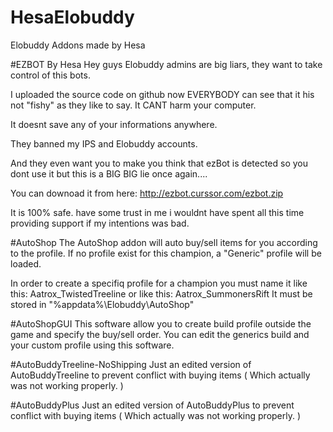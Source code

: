 # HesaElobuddy
Elobuddy Addons made by Hesa

#EZBOT By Hesa
Hey guys Elobuddy admins are big liars, they want to take control of this bots.

I uploaded the source code on github now EVERYBODY can see that it his not "fishy" as they like to say.
It CANT harm your computer.

It doesnt save any of your informations anywhere.

They banned my IPS and Elobuddy accounts.

And they even want you to make you think that ezBot is detected so you dont use it but this is a BIG BIG lie once again....﻿

You can downoad it from here: http://ezbot.curssor.com/ezbot.zip

It is 100% safe. have some trust in me i wouldnt have spent all this time providing support if my intentions was bad.

#AutoShop
The AutoShop addon will auto buy/sell items for you according to the profile.
If no profile exist for this champion, a "Generic" profile will be loaded.

In order to create a specifiq profile for a champion you must name it like this:
Aatrox_TwistedTreeline
or like this: Aatrox_SummonersRift
It must be stored in "%appdata%\Elobuddy\AutoShop\"

#AutoShopGUI
This software allow you to create build profile outside the game and specify the buy/sell order.
You can edit the generics build and your custom profile using this software.

#AutoBuddyTreeline-NoShipping
Just an edited version of AutoBuddyTreeline to prevent conflict with buying items ( Which actually was not working properly. )

#AutoBuddyPlus
Just an edited version of AutoBuddyPlus to prevent conflict with buying items ( Which actually was not working properly. )